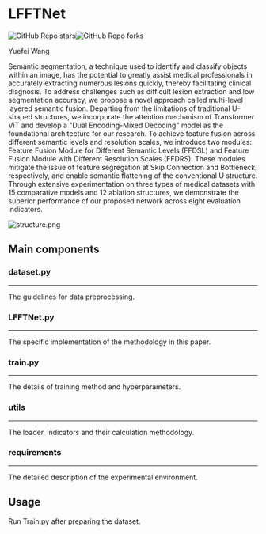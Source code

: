 # LFFTNet

![GitHub Repo stars](https://img.shields.io/github/stars/YF-W/LFFTNet)![GitHub Repo forks](https://img.shields.io/github/forks/YF-W/LFFTNet)

Yuefei Wang

Semantic segmentation, a technique used to identify and classify objects within an image, has the potential to greatly assist medical professionals in accurately extracting numerous lesions quickly, thereby facilitating clinical diagnosis. To address challenges such as difficult lesion extraction and low segmentation accuracy, we propose a novel approach called multi-level layered semantic fusion. Departing from the limitations of traditional U-shaped structures, we incorporate the attention mechanism of Transformer ViT and develop a "Dual Encoding-Mixed Decoding" model as the foundational architecture for our research. To achieve feature fusion across different semantic levels and resolution scales, we introduce two modules: Feature Fusion Module for Different Semantic Levels (FFDSL) and Feature Fusion Module with Different Resolution Scales (FFDRS). These modules mitigate the issue of feature segregation at Skip Connection and Bottleneck, respectively, and enable semantic flattening of the conventional U structure. Through extensive experimentation on three types of medical datasets with 15 comparative models and 12 ablation structures, we demonstrate the superior performance of our proposed network across eight evaluation indicators.

![structure.png](structure.png)

## Main components

### dataset.py

------

The guidelines for data preprocessing.

### LFFTNet.py

------

The specific implementation of the methodology in this paper.

### train.py

------

The details of training method and hyperparameters.

### utils

------

The loader, indicators and their calculation methodology.

### requirements

------

The detailed description of the experimental environment.

## Usage

Run Train.py after preparing the dataset.
